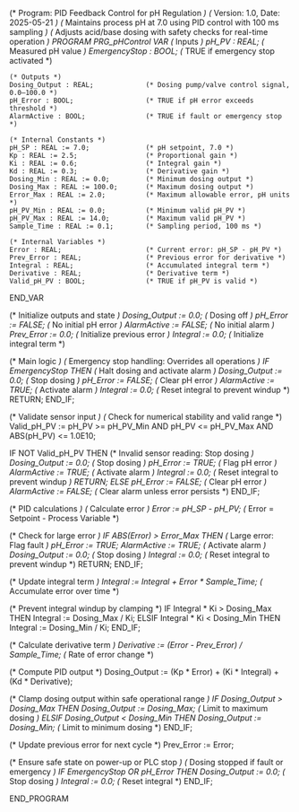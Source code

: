 (* Program: PID Feedback Control for pH Regulation *)
(* Version: 1.0, Date: 2025-05-21 *)
(* Maintains process pH at 7.0 using PID control with 100 ms sampling *)
(* Adjusts acid/base dosing with safety checks for real-time operation *)
PROGRAM PRG_pHControl
VAR
    (* Inputs *)
    pH_PV : REAL;                     (* Measured pH value *)
    EmergencyStop : BOOL;             (* TRUE if emergency stop activated *)
    
    (* Outputs *)
    Dosing_Output : REAL;             (* Dosing pump/valve control signal, 0.0–100.0 *)
    pH_Error : BOOL;                  (* TRUE if pH error exceeds threshold *)
    AlarmActive : BOOL;               (* TRUE if fault or emergency stop *)
    
    (* Internal Constants *)
    pH_SP : REAL := 7.0;              (* pH setpoint, 7.0 *)
    Kp : REAL := 2.5;                 (* Proportional gain *)
    Ki : REAL := 0.6;                 (* Integral gain *)
    Kd : REAL := 0.3;                 (* Derivative gain *)
    Dosing_Min : REAL := 0.0;         (* Minimum dosing output *)
    Dosing_Max : REAL := 100.0;       (* Maximum dosing output *)
    Error_Max : REAL := 2.0;          (* Maximum allowable error, pH units *)
    pH_PV_Min : REAL := 0.0;          (* Minimum valid pH_PV *)
    pH_PV_Max : REAL := 14.0;         (* Maximum valid pH_PV *)
    Sample_Time : REAL := 0.1;        (* Sampling period, 100 ms *)
    
    (* Internal Variables *)
    Error : REAL;                     (* Current error: pH_SP - pH_PV *)
    Prev_Error : REAL;                (* Previous error for derivative *)
    Integral : REAL;                  (* Accumulated integral term *)
    Derivative : REAL;                (* Derivative term *)
    Valid_pH_PV : BOOL;               (* TRUE if pH_PV is valid *)
END_VAR

(* Initialize outputs and state *)
Dosing_Output := 0.0;                 (* Dosing off *)
pH_Error := FALSE;                    (* No initial pH error *)
AlarmActive := FALSE;                 (* No initial alarm *)
Prev_Error := 0.0;                    (* Initialize previous error *)
Integral := 0.0;                      (* Initialize integral term *)

(* Main logic *)
(* Emergency stop handling: Overrides all operations *)
IF EmergencyStop THEN
    (* Halt dosing and activate alarm *)
    Dosing_Output := 0.0;             (* Stop dosing *)
    pH_Error := FALSE;                (* Clear pH error *)
    AlarmActive := TRUE;              (* Activate alarm *)
    Integral := 0.0;                  (* Reset integral to prevent windup *)
    RETURN;
END_IF;

(* Validate sensor input *)
(* Check for numerical stability and valid range *)
Valid_pH_PV := pH_PV >= pH_PV_Min AND pH_PV <= pH_PV_Max AND ABS(pH_PV) <= 1.0E10;

IF NOT Valid_pH_PV THEN
    (* Invalid sensor reading: Stop dosing *)
    Dosing_Output := 0.0;             (* Stop dosing *)
    pH_Error := TRUE;                 (* Flag pH error *)
    AlarmActive := TRUE;              (* Activate alarm *)
    Integral := 0.0;                  (* Reset integral to prevent windup *)
    RETURN;
ELSE
    pH_Error := FALSE;                (* Clear pH error *)
    AlarmActive := FALSE;             (* Clear alarm unless error persists *)
END_IF;

(* PID calculations *)
(* Calculate error *)
Error := pH_SP - pH_PV;              (* Error = Setpoint - Process Variable *)

(* Check for large error *)
IF ABS(Error) > Error_Max THEN
    (* Large error: Flag fault *)
    pH_Error := TRUE;
    AlarmActive := TRUE;              (* Activate alarm *)
    Dosing_Output := 0.0;             (* Stop dosing *)
    Integral := 0.0;                  (* Reset integral to prevent windup *)
    RETURN;
END_IF;

(* Update integral term *)
Integral := Integral + Error * Sample_Time; (* Accumulate error over time *)

(* Prevent integral windup by clamping *)
IF Integral * Ki > Dosing_Max THEN
    Integral := Dosing_Max / Ki;
ELSIF Integral * Ki < Dosing_Min THEN
    Integral := Dosing_Min / Ki;
END_IF;

(* Calculate derivative term *)
Derivative := (Error - Prev_Error) / Sample_Time; (* Rate of error change *)

(* Compute PID output *)
Dosing_Output := (Kp * Error) + (Ki * Integral) + (Kd * Derivative);

(* Clamp dosing output within safe operational range *)
IF Dosing_Output > Dosing_Max THEN
    Dosing_Output := Dosing_Max;      (* Limit to maximum dosing *)
ELSIF Dosing_Output < Dosing_Min THEN
    Dosing_Output := Dosing_Min;      (* Limit to minimum dosing *)
END_IF;

(* Update previous error for next cycle *)
Prev_Error := Error;

(* Ensure safe state on power-up or PLC stop *)
(* Dosing stopped if fault or emergency *)
IF EmergencyStop OR pH_Error THEN
    Dosing_Output := 0.0;             (* Stop dosing *)
    Integral := 0.0;                  (* Reset integral *)
END_IF;

END_PROGRAM
